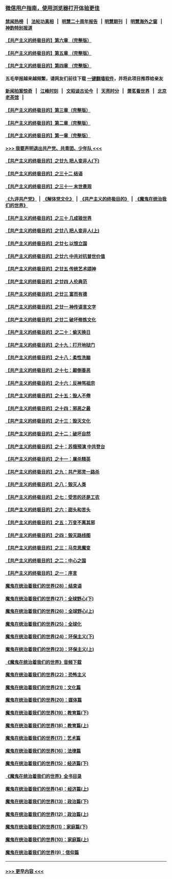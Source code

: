 ### [微信用户指南，使用浏览器打开体验更佳](https://github.com/gfw-breaker/banned-news1/blob/master/indexes/wechat-guide.md?t=0)
#### [禁闻热榜](热点新闻.md?t=0)  &nbsp;&nbsp;|&nbsp;&nbsp; [法轮功真相](https://github.com/gfw-breaker/truth/blob/master/README.md?t=0) &nbsp;&nbsp;|&nbsp;&nbsp; [明慧二十周年报告](https://github.com/gfw-breaker/mh-reports/blob/master/README.md?t=0) &nbsp;&nbsp;|&nbsp;&nbsp;[明慧期刊](https://github.com/gfw-breaker/mh-qikan) &nbsp;&nbsp;|&nbsp;&nbsp; [明慧海外之窗](https://github.com/gfw-breaker/mh-news/blob/master/README.md?t=0) &nbsp;&nbsp;|&nbsp;&nbsp; [神韵特别报道](https://github.com/gfw-breaker/mh-news/blob/master/shenyun.md?t=0)
#### [【共产主义的终极目的】第六章 （完整版）](../pages/nsc422/n11428913.md?t=02161322) 
#### [【共产主义的终极目的】第五章 （完整版）](../pages/nsc422/n11428912.md?t=02161322) 
#### [【共产主义的终极目的】第四章 （完整版）](../pages/nsc422/n11428907.md?t=02161322) 
#### 五毛举报越来越频繁，请网友们前往下载 [一键翻墙软件](https://github.com/gfw-breaker/ssr-accounts)，并将此项目推荐给亲友
#### [新闻拍案惊奇](https://github.com/gfw-breaker/banned-news1/blob/master/pages/link4.md) &nbsp;&nbsp;|&nbsp;&nbsp; [江峰时刻](https://github.com/gfw-breaker/banned-news1/blob/master/pages/link4.md) &nbsp;&nbsp;|&nbsp;&nbsp; [文昭谈古论今](https://github.com/gfw-breaker/banned-news1/blob/master/pages/link4.md) &nbsp;&nbsp;|&nbsp;&nbsp; [天亮时分](https://github.com/gfw-breaker/banned-news1/blob/master/pages/link4.md) &nbsp;&nbsp;|&nbsp;&nbsp; [萧茗看世界](https://github.com/gfw-breaker/banned-news1/blob/master/pages/link4.md) &nbsp;&nbsp;|&nbsp;&nbsp; [北京老茶馆](https://github.com/gfw-breaker/banned-news1/blob/master/pages/link4.md) &nbsp;&nbsp;|&nbsp;&nbsp; 
#### [【共产主义的终极目的】第三章（完整版）](../pages/nsc422/n11428848.md?t=02161322) 
#### [【共产主义的终极目的】第二章（完整版）](../pages/nsc422/n11428831.md?t=02161322) 
#### [【共产主义的终极目的】第一章（完整版）](../pages/nsc422/n11417651.md?t=02161322) 
#### [>>> 我要声明退出共产党、共青团、少年队 <<<](https://github.com/begood0513/goodnews/blob/master/quit/letter.md) 
#### [【共产主义的终极目的】之廿九 把人变非人(下)](../pages/nsc422/n11344140.md?t=02161322) 
#### [【共产主义的终极目的】之三十二 结语](../pages/nsc422/n11360535.md?t=02161322) 
#### [【共产主义的终极目的】之三十一 末世景观](../pages/nsc422/n11351129.md?t=02161322) 
#### [《九评共产党》](https://github.com/begood0513/9ping.md/blob/master/README.md) &nbsp;|&nbsp; [《解体党文化》](../../../../jtdwh.md/blob/master/README.md)  &nbsp;|&nbsp; [《共产主义的终极目的》](../../../../gczydzjmd.md/blob/master/README.md) &nbsp;|&nbsp; [《魔鬼在统治我们的世界》](../../../../mgztzwmdsj.md/blob/master/README.md) 
#### [【共产主义的终极目的】之三十 几成狼世界](../pages/nsc422/n11348280.md?t=02161322) 
#### [【共产主义的终极目的】之廿八 把人变非人(上)](../pages/nsc422/n11340492.md?t=02161322) 
#### [【共产主义的终极目的】之廿七 以恨立国](../pages/nsc422/n11336944.md?t=02161322) 
#### [【共产主义的终极目的】之廿六 中共对抗普世价值](../pages/nsc422/n11324785.md?t=02161322) 
#### [【共产主义的终极目的】之廿五 传统艺术颂神](../pages/nsc422/n11296396.md?t=02161322) 
#### [【共产主义的终极目的】之廿四 人伦典范](../pages/nsc422/n11296397.md?t=02161322) 
#### [【共产主义的终极目的】之廿三 富而有德](../pages/nsc422/n11283598.md?t=02161322) 
#### [【共产主义的终极目的】之廿一 神传语言文字](../pages/nsc422/n11263265.md?t=02161322) 
#### [【共产主义的终极目的】之廿二 破坏修炼文化](../pages/nsc422/n11245728.md?t=02161322) 
#### [【共产主义的终极目的】之二十：偷天换日](../pages/nsc422/n11238846.md?t=02161322) 
#### [【共产主义的终极目的】之十九：打开地狱门](../pages/nsc422/n11206376.md?t=02161322) 
#### [【共产主义的终极目的】之十八：柔性洗脑](../pages/nsc422/n11199994.md?t=02161322) 
#### [【共产主义的终极目的】之十七：颠倒善恶](../pages/nsc422/n11179782.md?t=02161322) 
#### [【共产主义的终极目的】之十六：反神骂祖宗](../pages/nsc422/n11166798.md?t=02161322) 
#### [【共产主义的终极目的】之十五：毁人不倦](../pages/nsc422/n11166792.md?t=02161322) 
#### [【共产主义的终极目的】之十四：邪恶之最](../pages/nsc422/n11150249.md?t=02161322) 
#### [【共产主义的终极目的】之十三：毁灭文化](../pages/nsc422/n11135227.md?t=02161322) 
#### [【共产主义的终极目的】之十二：破坏自然](../pages/nsc422/n11135214.md?t=02161322) 
#### [【共产主义的终极目的】之十：苏俄预演 中共登台](../pages/nsc422/n11118424.md?t=02161322) 
#### [【共产主义的终极目的】之十一：屠杀精英](../pages/nsc422/n11118442.md?t=02161322) 
#### [【共产主义的终极目的】之九：共产邪灵一路杀](../pages/nsc422/n11114139.md?t=02161322) 
#### [【共产主义的终极目的】之八：毁灭人类](../pages/nsc422/n11108503.md?t=02161322) 
#### [【共产主义的终极目的】之七：受苦的还是工农](../pages/nsc422/n11101809.md?t=02161322) 
#### [【共产主义的终极目的】之六：甜头和苦头](../pages/nsc422/n11096971.md?t=02161322) 
#### [【共产主义的终极目的】之五：万变不离其邪](../pages/nsc422/n11091285.md?t=02161322) 
#### [【共产主义的终极目的】之四：毁灭路线图](../pages/nsc422/n11086284.md?t=02161322) 
#### [【共产主义的终极目的】之三：马克思魔变](../pages/nsc422/n11061941.md?t=02161322) 
#### [【共产主义的终极目的】之二：中心之国](../pages/nsc422/n11047728.md?t=02161322) 
#### [【共产主义的终极目的】之一：序言](../pages/nsc422/n11086077.md?t=02161322) 
#### [魔鬼在统治着我们的世界(28)：结束语](../pages/nsc422/n10936246.md?t=02161322) 
#### [魔鬼在统治着我们的世界(27)：全球野心(下)](../pages/nsc422/n10928319.md?t=02161322) 
#### [魔鬼在统治着我们的世界(26)：全球野心(上)](../pages/nsc422/n10900318.md?t=02161322) 
#### [魔鬼在统治着我们的世界(25)：全球化](../pages/nsc422/n10788205.md?t=02161322) 
#### [魔鬼在统治着我们的世界(24)：环保主义(下)](../pages/nsc422/n10695307.md?t=02161322) 
#### [魔鬼在统治着我们的世界(23)：环保主义(上)](../pages/nsc422/n10688613.md?t=02161322) 
#### [《魔鬼在统治着我们的世界》音频下载](../pages/nsc422/n10635553.md?t=02161322) 
#### [魔鬼在统治着我们的世界(22)：恐怖主义](../pages/nsc422/n10614727.md?t=02161322) 
#### [魔鬼在统治着我们的世界(21)：文化篇](../pages/nsc422/n10597706.md?t=02161322) 
#### [魔鬼在统治着我们的世界(20)：媒体篇](../pages/nsc422/n10586579.md?t=02161322) 
#### [魔鬼在统治着我们的世界(19)：教育篇(下)](../pages/nsc422/n10564808.md?t=02161322) 
#### [魔鬼在统治着我们的世界(18)：教育篇(上)](../pages/nsc422/n10526970.md?t=02161322) 
#### [魔鬼在统治着我们的世界(17)：艺术篇](../pages/nsc422/n10499093.md?t=02161322) 
#### [魔鬼在统治着我们的世界(16)：法律篇](../pages/nsc422/n10485969.md?t=02161322) 
#### [魔鬼在统治着我们的世界(15)：经济篇(下)](../pages/nsc422/n10469975.md?t=02161322) 
#### [《魔鬼在统治着我们的世界》全书目录](../pages/nsc422/n10464261.md?t=02161322) 
#### [魔鬼在统治着我们的世界(14)：经济篇(上)](../pages/nsc422/n10457370.md?t=02161322) 
#### [魔鬼在统治着我们的世界(13)：政治篇(下)](../pages/nsc422/n10448270.md?t=02161322) 
#### [魔鬼在统治着我们的世界(12)：政治篇(上)](../pages/nsc422/n10444576.md?t=02161322) 
#### [魔鬼在统治着我们的世界(11)：家庭篇(下)](../pages/nsc422/n10440961.md?t=02161322) 
#### [魔鬼在统治着我们的世界(10)：家庭篇(上)](../pages/nsc422/n10435448.md?t=02161322) 
#### [魔鬼在统治着我们的世界(9)：信仰篇](../pages/nsc422/n10432159.md?t=02161322) 

----
#### [ >>> 更早内容 <<< ](../indexes/nsc422-earlier.md)
